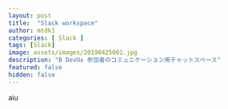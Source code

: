 ```yaml
---
layout: post
title:  "Slack workspace"
author: mtdk1
categories: [ Slack ]
tags: [Slack]
image: assets/images/20190425001.jpg
description: "B DevUx 参加者のコミュニケーション用チャットスペース"
featured: false
hidden: false
---
```


aiu
